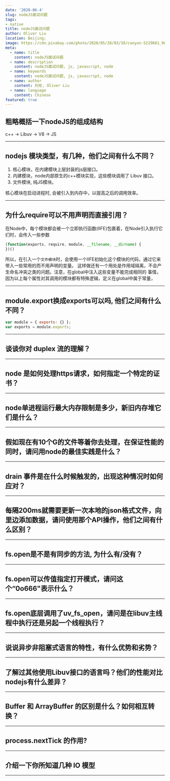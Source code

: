 ```yaml
---
date: '2020-06-4'
slug: nodeJS面试问题
tags:
- native
title: nodeJS面试问题
author: Oliver Liu
location: Beijing;
image: https://cdn.pixabay.com/photo/2020/05/28/03/38/canyon-5229681_960_720.jpg
meta:
  - name: title
    content: nodeJS面试问题
  - name: description
    content: nodeJS面试问题, js, javascript, node
  - name: keywords
    content: nodeJS面试问题, js, javascript, node
  - name: author
    content: 刘彤, Oliver Liu
  - name: language
    content: Chinese
featured: true
---
```


## 粗略概括一下nodeJS的组成结构

c++ -> Libuv -> V8 -> JS

---


## nodejs 模块类型，有几种，他们之间有什么不同？

1. 核心模块，在内建模块上层封装的js层接口。
2. 内建模块，node内部原生的c++模块实现，这些模块调用了 Libuv 接口。
3. 文件模块, 纯JS模块。

核心模块在启动进程时, 会被引入到内存中，以提高之后的调用效率。

---

## 为什么require可以不用声明而直接引用？

在Node中，每个模块都会被一个立即执行函数(IIFE)包裹着，在Node引入执行它们时，会传入一些参数

```javascript
(function(exports, require, module, __filename, __dirname) {                                                                         
})()
```

所以，在引入一个`文件模块`时，会使用一个IIFE初始化这个模块的代码，通过它来带入一些常用的而不用声明的变量。
这样做还有一个用处是作用域隔离，不会产生命名冲突之类的问题。注意，在global中注入这些变量不能完成相同的
事情，因为以上每个属性对其调用的模块都有特殊逻辑，定义在global中属于常量，

---

## module.export换成exports可以吗, 他们之间有什么不同？

```javascript
var module = { exports: {} };
var exports = module.exports;
```

---

## 谈谈你对 duplex 流的理解？

---

## node 是如何处理https请求，如何指定一个特定的证书？

---

## node单进程运行最大内存限制是多少，新旧内存堆它们是什么？

---

## 假如现在有10个G的文件等着你去处理，在保证性能的同时，请问用node的最佳实践是什么？

---


## drain 事件是在什么时候触发的，出现这种情况时如何应对？

---


## 每隔200ms就需要更新一次本地的json格式文件，向里边添加数据，请问使用那个API操作，他们之间有什么区别？

---


## fs.open是不是有同步的方法, 为什么有/没有？

---


## fs.open可以传值指定打开模式，请问这个“0o666"表示什么？

---


## fs.open底层调用了uv_fs_open，请问是在libuv主线程中执行还是另起一个线程执行？

---

## 说说异步非阻塞式语言的特性，有什么优势和劣势？

---

## 了解过其他使用Libuv接口的语言吗？他们的性能对比nodejs有什么差异？

---

## Buffer 和 ArrayBuffer 的区别是什么？如何相互转换？

---


## process.nextTick 的作用?

---

## 介绍一下你所知道几种 IO 模型

---

